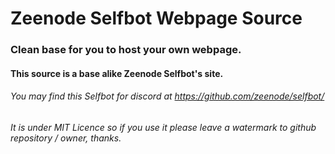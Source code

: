# Zeenode Selfbot Webpage Source

### Clean base for you to host your own webpage.

#### This source is a base alike Zeenode Selfbot's site.

###### You may find this Selfbot for discord at https://github.com/zeenode/selfbot/

###### It is under MIT Licence so if you use it please leave a watermark to github repository / owner, thanks.
